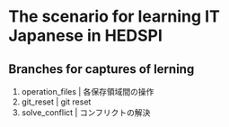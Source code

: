 # The scenario for learning IT Japanese in HEDSPI

## Branches for captures of lerning
1. operation_files | 各保存領域間の操作
2. git_reset       | git reset
3. solve_conflict  | コンフリクトの解決
